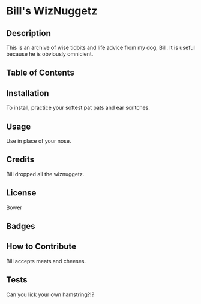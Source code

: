 
# Bill's WizNuggetz
## Description
This is an archive of wise tidbits and life advice from my dog, Bill. It is useful because he is obviously omnicient.
## Table of Contents

## Installation
To install, practice your softest pat pats and ear scritches.
## Usage
Use in place of your nose.
## Credits
Bill dropped all the wiznuggetz.
## License
Bower
## Badges

## How to Contribute
Bill accepts meats and cheeses.
## Tests
Can you lick your own hamstring?!?
